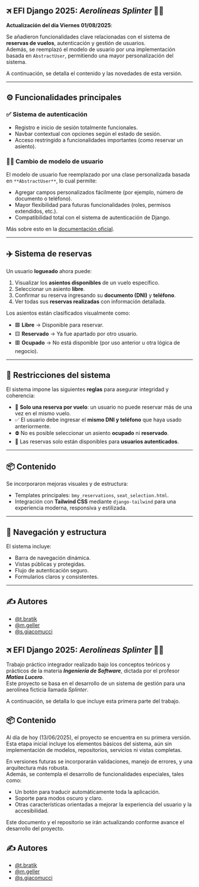 ## 🛪 EFI Django 2025: *Aerolíneas Splinter* 🧑‍✈️

**Actualización del día Viernes 01/08/2025**:

Se añadieron funcionalidades clave relacionadas con el sistema de **reservas de vuelos**, autenticación y gestión de usuarios.  
Además, se reemplazó el modelo de usuario por una implementación basada en `AbstractUser`, permitiendo una mayor personalización del sistema.

A continuación, se detalla el contenido y las novedades de esta versión.

---

## ⚙️ Funcionalidades principales

### ✅ Sistema de autenticación

- Registro e inicio de sesión totalmente funcionales.
- Navbar contextual con opciones según el estado de sesión.
- Acceso restringido a funcionalidades importantes (como reservar un asiento).

### 🧑‍💼 Cambio de modelo de usuario

El modelo de usuario fue reemplazado por una clase personalizada basada en `**AbstractUser**`, lo cual permite:

- Agregar campos personalizados fácilmente (por ejemplo, número de documento o teléfono).
- Mayor flexibilidad para futuras funcionalidades (roles, permisos extendidos, etc.).
- Compatibilidad total con el sistema de autenticación de Django.

Más sobre esto en la [documentación oficial](https://docs.djangoproject.com/en/stable/topics/auth/customizing/#substituting-a-custom-user-model).

---

## ✈️ Sistema de reservas

Un usuario **logueado** ahora puede:

1. Visualizar los **asientos disponibles** de un vuelo específico.
2. Seleccionar un asiento **libre**.
3. Confirmar su reserva ingresando su **documento (DNI)** y **teléfono**.
4. Ver todas sus **reservas realizadas** con información detallada.

Los asientos están clasificados visualmente como:

- 🟩 **Libre** → Disponible para reservar.
- 🟨 **Reservado** → Ya fue apartado por otro usuario.
- 🟥 **Ocupado** → No está disponible (por uso anterior u otra lógica de negocio).

---

## 🚫 Restricciones del sistema

El sistema impone las siguientes **reglas** para asegurar integridad y coherencia:

- 🔁 **Solo una reserva por vuelo**: un usuario no puede reservar más de una vez en el mismo vuelo.
- ✅ El usuario debe ingresar el **mismo DNI y teléfono** que haya usado anteriormente.
- ⛔️ No es posible seleccionar un asiento **ocupado** ni **reservado**.
- 👤 Las reservas solo están disponibles para **usuarios autenticados**.

---

## 📦 Contenido

Se incorporaron mejoras visuales y de estructura:

- Templates principales: `bmy_reservations`, `seat_selection.html`.
- Integración con **Tailwind CSS** mediante `django-tailwind` para una experiencia moderna, responsiva y estilizada.

---

## 🧩 Navegación y estructura

El sistema incluye:

- Barra de navegación dinámica.
- Vistas públicas y protegidas.
- Flujo de autenticación seguro.
- Formularios claros y consistentes.

---


## ✍️ Autores 

- [@t.bratik](https://github.com/tom1mvp)
- [@m.geller](https://github.com/MarcosAyrton)
- [@s.giacomucci](https://github.com/Stefano818-bot)
## 🛪 EFI Django 2025: *Aerolíneas Splinter* 🧑‍✈️

Trabajo práctico integrador realizado bajo los conceptos teóricos y prácticos de la materia **_Ingeniería de Software_**, dictada por el profesor **_Matias Lucero_**.  
Este proyecto se basa en el desarrollo de un sistema de gestión para una aerolínea ficticia llamada *Splinter*.

A continuación, se detalla lo que incluye esta primera parte del trabajo.

## 📦 Contenido 

Al día de hoy (13/06/2025), el proyecto se encuentra en su primera versión. Esta etapa inicial incluye los elementos básicos del sistema, aún sin implementación de modelos, repositorios, servicios ni vistas completas.

En versiones futuras se incorporarán validaciones, manejo de errores, y una arquitectura más robusta.  
Además, se contempla el desarrollo de funcionalidades especiales, tales como:

- Un botón para traducir automáticamente toda la aplicación.
- Soporte para modos oscuro y claro.
- Otras características orientadas a mejorar la experiencia del usuario y la accesibilidad.

Este documento y el repositorio se irán actualizando conforme avance el desarrollo del proyecto.

## ✍️ Autores 

- [@t.bratik](https://github.com/tom1mvp)
- [@m.geller](https://github.com/MarcosAyrton)
- [@s.giacomucci](https://github.com/Stefano818-bot)
